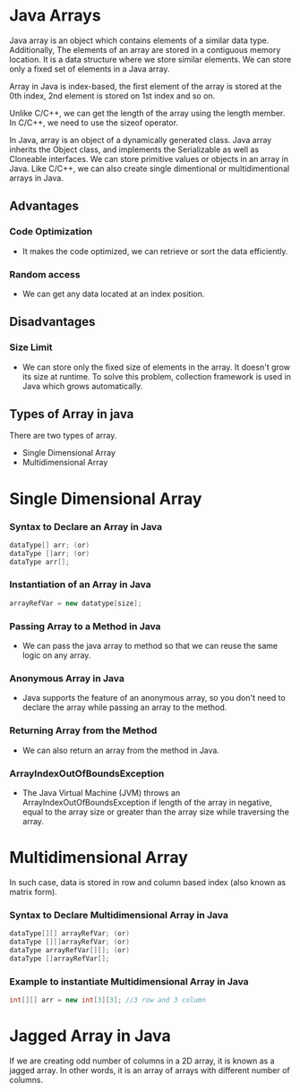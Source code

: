 # Java Arrays
Java array is an object which contains elements of a similar data type. Additionally, The elements of an array are stored in a contiguous memory location. It is a data structure where we store similar elements. We can store only a fixed set of elements in a Java array.

Array in Java is index-based, the first element of the array is stored at the 0th index, 2nd element is stored on 1st index and so on.

Unlike C/C++, we can get the length of the array using the length member. In C/C++, we need to use the sizeof operator.

In Java, array is an object of a dynamically generated class. Java array inherits the Object class, and implements the Serializable as well as Cloneable interfaces. We can store primitive values or objects in an array in Java. Like C/C++, we can also create single dimentional or multidimentional arrays in Java.

## Advantages
### Code Optimization
  - It makes the code optimized, we can retrieve or sort the data efficiently.
### Random access
  - We can get any data located at an index position.

## Disadvantages
### Size Limit
  - We can store only the fixed size of elements in the array. It doesn't grow its size at runtime. To solve this problem, collection framework is used in Java which grows automatically.

## Types of Array in java
There are two types of array.

- Single Dimensional Array
- Multidimensional Array

# Single Dimensional Array

### Syntax to Declare an Array in Java

```java
dataType[] arr; (or)  
dataType []arr; (or)  
dataType arr[];  
```

### Instantiation of an Array in Java

```java
arrayRefVar = new datatype[size];  
```

### Passing Array to a Method in Java
  - We can pass the java array to method so that we can reuse the same logic on any array.

### Anonymous Array in Java
  - Java supports the feature of an anonymous array, so you don't need to declare the array while passing an array to the method.

### Returning Array from the Method
  - We can also return an array from the method in Java.

### ArrayIndexOutOfBoundsException
  - The Java Virtual Machine (JVM) throws an ArrayIndexOutOfBoundsException if length of the array in negative, equal to the array size or greater than the array size while traversing the array.

# Multidimensional Array
In such case, data is stored in row and column based index (also known as matrix form).

### Syntax to Declare Multidimensional Array in Java

```java
dataType[][] arrayRefVar; (or)  
dataType [][]arrayRefVar; (or)  
dataType arrayRefVar[][]; (or)  
dataType []arrayRefVar[];   
```

### Example to instantiate Multidimensional Array in Java

```java
int[][] arr = new int[3][3]; //3 row and 3 column  
```

# Jagged Array in Java
If we are creating odd number of columns in a 2D array, it is known as a jagged array. In other words, it is an array of arrays with different number of columns.

